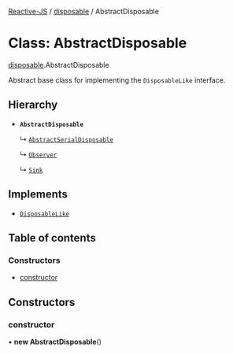 [Reactive-JS](../README.md) / [disposable](../modules/disposable.md) / AbstractDisposable

# Class: AbstractDisposable

[disposable](../modules/disposable.md).AbstractDisposable

Abstract base class for implementing the `DisposableLike` interface.

## Hierarchy

- **`AbstractDisposable`**

  ↳ [`AbstractSerialDisposable`](disposable.AbstractSerialDisposable.md)

  ↳ [`Observer`](observable.Observer.md)

  ↳ [`Sink`](runnable.Sink.md)

## Implements

- [`DisposableLike`](../interfaces/disposable.DisposableLike.md)

## Table of contents

### Constructors

- [constructor](disposable.AbstractDisposable.md#constructor)

## Constructors

### constructor

• **new AbstractDisposable**()
